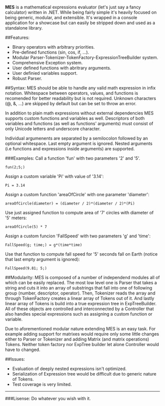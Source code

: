__MES__ is a mathematical expressions evaluator (let's just say a fancy calculator) written in .NET. While being fairly simple it's heavily focused on being generic, modular, and extensible. It's wrapped in a console application for a showcase but can easily be stripped down and used as a standalone library. 

##Features:
* Binary operators with arbitrary priorities.
* Pre-defined functions (sin, cos, if, ...).
* Modular Parser-Tokenizer-TokenFactory-ExpressionTreeBuilder system.
* Comprehensive Exception system.
* User defined functions with abritrary arguments.
* User definied variables support.
* Robust Parser.

##Syntax:
MES should be able to handle any valid math expression in infix notation. Whitespace between operators, values, and functions is recomended for better readability but is not required. Unknown characters (@, &, ...) are skipped by default but can be set to throw an error.

In addition to plain math expressions without external dependencies MES supports custom functions and variables as well. Descriptors of both variables and functions (as well as functions' arguments) must consist of only Unicode letters and underscore character. 

Individual argumenents are separated by a semilocolon followed by an optional whitespace. Last empty argument is ignored. Nested arguments (i.e functions and expressions inside arguments) are supported.

###Examples:
Call a function 'fun' with two parameters '2' and '5'.
```
fun(2;5;)
```

Assign a custom variable 'Pi' with value of '3.14':
```
Pi = 3.14
```

Assign a custom function 'areaOfCircle' with one parameter 'diameter':
```
areaOfCircle(diameter) = (diameter / 2)*(diameter / 2)*(Pi)
```

Use just assigned function to compute area of '7' circles with diameter of '5' meters:
```
areaOfCircle(5) * 7
```

Assign a custom funcion 'FallSpeed' with two parameters 'g' and 'time':
```
FallSpeed(g; time;) = g*(time*time)
```

Use that function to compute fall speed for '5' seconds fall on Earth (notice that last empty argument is ignored):
```
FallSpeed(9.81; 5;)
```

##Modularity:
MES is composed of a number of independend modules all of which can be easily replaced. The most low level one is Parser that takes a string and cuts it into an array of substrings that fall into one of following group (number, descriptor, operator). Then, Tokenizer reads the array and through TokenFactory creates a linear array of Tokens out of it. And lastly linear array of Tokens is build into a true expression tree in ExpTreeBuilder. All of these objects are controlled and interconnected by a Controller that also handles special expressions such as assigning a custom function or variable.

Due to aforementioned modular nature extending MES is an easy task. For example adding support for matrixes would require only some little changes either to Parser or Tokenizer and adding Matrix (and matrix operations) Tokens. Neither token factory nor ExpTree builder let alone Controller would have to changed. 

##Issues:
* Evaluation of deeply nested expressions isn't optimized.
* Serialization of Expression tree would be difficult due to generic nature of Tokens.
* Test coverage is very limited.

----
###Lisense:
Do whatever you wish with it.
